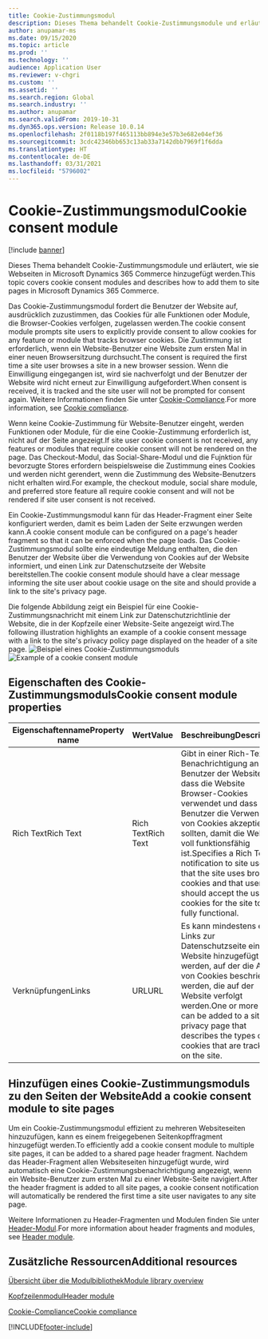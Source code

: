 ```yaml
---
title: Cookie-Zustimmungsmodul
description: Dieses Thema behandelt Cookie-Zustimmungsmodule und erläutert, wie sie Webseiten in Microsoft Dynamics 365 Commerce hinzugefügt werden.
author: anupamar-ms
ms.date: 09/15/2020
ms.topic: article
ms.prod: ''
ms.technology: ''
audience: Application User
ms.reviewer: v-chgri
ms.custom: ''
ms.assetid: ''
ms.search.region: Global
ms.search.industry: ''
ms.author: anupamar
ms.search.validFrom: 2019-10-31
ms.dyn365.ops.version: Release 10.0.14
ms.openlocfilehash: 2f0118b197f465113bb894e3e57b3e682e04ef36
ms.sourcegitcommit: 3cdc42346bb653c13ab33a7142dbb7969f1f6dda
ms.translationtype: HT
ms.contentlocale: de-DE
ms.lasthandoff: 03/31/2021
ms.locfileid: "5796002"
---
```

# <a name="cookie-consent-module"></a><span data-ttu-id="eeca7-103">Cookie-Zustimmungsmodul</span><span class="sxs-lookup"><span data-stu-id="eeca7-103">Cookie consent module</span></span>

[!include [banner](includes/banner.md)]

<span data-ttu-id="eeca7-104">Dieses Thema behandelt Cookie-Zustimmungsmodule und erläutert, wie sie Webseiten in Microsoft Dynamics 365 Commerce hinzugefügt werden.</span><span class="sxs-lookup"><span data-stu-id="eeca7-104">This topic covers cookie consent modules and describes how to add them to site pages in Microsoft Dynamics 365 Commerce.</span></span>

<span data-ttu-id="eeca7-105">Das Cookie-Zustimmungsmodul fordert die Benutzer der Website auf, ausdrücklich zuzustimmen, das Cookies für alle Funktionen oder Module, die Browser-Cookies verfolgen, zugelassen werden.</span><span class="sxs-lookup"><span data-stu-id="eeca7-105">The cookie consent module prompts site users to explicitly provide consent to allow cookies for any feature or module that tracks browser cookies.</span></span> <span data-ttu-id="eeca7-106">Die Zustimmung ist erforderlich, wenn ein Website-Benutzer eine Website zum ersten Mal in einer neuen Browsersitzung durchsucht.</span><span class="sxs-lookup"><span data-stu-id="eeca7-106">The consent is required the first time a site user browses a site in a new browser session.</span></span> <span data-ttu-id="eeca7-107">Wenn die Einwilligung eingegangen ist, wird sie nachverfolgt und der Benutzer der Website wird nicht erneut zur Einwilligung aufgefordert.</span><span class="sxs-lookup"><span data-stu-id="eeca7-107">When consent is received, it is tracked and the site user will not be prompted for consent again.</span></span> <span data-ttu-id="eeca7-108">Weitere Informationen finden Sie unter [Cookie-Compliance](cookie-compliance.md).</span><span class="sxs-lookup"><span data-stu-id="eeca7-108">For more information, see [Cookie compliance](cookie-compliance.md).</span></span>

<span data-ttu-id="eeca7-109">Wenn keine Cookie-Zustimmung für Website-Benutzer eingeht, werden Funktionen oder Module, für die eine Cookie-Zustimmung erforderlich ist, nicht auf der Seite angezeigt.</span><span class="sxs-lookup"><span data-stu-id="eeca7-109">If site user cookie consent is not received, any features or modules that require cookie consent will not be rendered on the page.</span></span> <span data-ttu-id="eeca7-110">Das Checkout-Modul, das Social-Share-Modul und die Fujnktion für bevorzugte Stores erfordern beispielsweise die Zustimmung eines Cookies und werden nicht gerendert, wenn die Zustimmung des Website-Benutzers nicht erhalten wird.</span><span class="sxs-lookup"><span data-stu-id="eeca7-110">For example, the checkout module, social share module, and preferred store feature all require cookie consent and will not be rendered if site user consent is not received.</span></span> 

<span data-ttu-id="eeca7-111">Ein Cookie-Zustimmungsmodul kann für das Header-Fragment einer Seite konfiguriert werden, damit es beim Laden der Seite erzwungen werden kann.</span><span class="sxs-lookup"><span data-stu-id="eeca7-111">A cookie consent module can be configured on a page's header fragment so that it can be enforced when the page loads.</span></span> <span data-ttu-id="eeca7-112">Das Cookie-Zustimmungsmodul sollte eine eindeutige Meldung enthalten, die den Benutzer der Website über die Verwendung von Cookies auf der Website informiert, und einen Link zur Datenschutzseite der Website bereitstellen.</span><span class="sxs-lookup"><span data-stu-id="eeca7-112">The cookie consent module should have a clear message informing the site user about cookie usage on the site and should provide a link to the site's privacy page.</span></span>

<span data-ttu-id="eeca7-113">Die folgende Abbildung zeigt ein Beispiel für eine Cookie-Zustimmungsnachricht mit einem Link zur Datenschutzrichtlinie der Website, die in der Kopfzeile einer Website-Seite angezeigt wird.</span><span class="sxs-lookup"><span data-stu-id="eeca7-113">The following illustration highlights an example of a cookie consent message with a link to the site's privacy policy page displayed on the header of a site page.</span></span>
<span data-ttu-id="eeca7-114">![Beispiel eines Cookie-Zustimmungsmoduls](./media/ecommerce-cookieconsent.png)</span><span class="sxs-lookup"><span data-stu-id="eeca7-114">![Example of a cookie consent module](./media/ecommerce-cookieconsent.png)</span></span>

## <a name="cookie-consent-module-properties"></a><span data-ttu-id="eeca7-115">Eigenschaften des Cookie-Zustimmungsmoduls</span><span class="sxs-lookup"><span data-stu-id="eeca7-115">Cookie consent module properties</span></span>

| <span data-ttu-id="eeca7-116">Eigenschaftenname</span><span class="sxs-lookup"><span data-stu-id="eeca7-116">Property name</span></span>             | <span data-ttu-id="eeca7-117">Wert</span><span class="sxs-lookup"><span data-stu-id="eeca7-117">Value</span></span>                 | <span data-ttu-id="eeca7-118">Beschreibung</span><span class="sxs-lookup"><span data-stu-id="eeca7-118">Description</span></span> |
|---------------------------|-----------------------|-------------|
| <span data-ttu-id="eeca7-119">Rich Text</span><span class="sxs-lookup"><span data-stu-id="eeca7-119">Rich Text</span></span>                  | <span data-ttu-id="eeca7-120">Rich Text</span><span class="sxs-lookup"><span data-stu-id="eeca7-120">Rich Text</span></span> | <span data-ttu-id="eeca7-121">Gibt in einer Rich-Text-Benachrichtigung an Benutzer der Website an, dass die Website Browser-Cookies verwendet und dass Benutzer die Verwendung von Cookies akzeptieren sollten, damit die Website voll funktionsfähig ist.</span><span class="sxs-lookup"><span data-stu-id="eeca7-121">Specifies a Rich Text notification to site users that the site uses browser cookies and that users should accept the use of cookies for the site to be fully functional.</span></span> |
| <span data-ttu-id="eeca7-122">Verknüpfungen</span><span class="sxs-lookup"><span data-stu-id="eeca7-122">Links</span></span> | <span data-ttu-id="eeca7-123">URL</span><span class="sxs-lookup"><span data-stu-id="eeca7-123">URL</span></span> | <span data-ttu-id="eeca7-124">Es kann mindestens ein Links zur Datenschutzseite einer Website hinzugefügt werden, auf der die Arten von Cookies beschrieben werden, die auf der Website verfolgt werden.</span><span class="sxs-lookup"><span data-stu-id="eeca7-124">One or more links can be added to a site's privacy page that describes the types of cookies that are tracked on the site.</span></span> |

## <a name="add-a-cookie-consent-module-to-site-pages"></a><span data-ttu-id="eeca7-125">Hinzufügen eines Cookie-Zustimmungsmoduls zu den Seiten der Website</span><span class="sxs-lookup"><span data-stu-id="eeca7-125">Add a cookie consent module to site pages</span></span>

<span data-ttu-id="eeca7-126">Um ein Cookie-Zustimmungsmodul effizient zu mehreren Websiteseiten hinzuzufügen, kann es einem freigegebenen Seitenkopffragment hinzugefügt werden.</span><span class="sxs-lookup"><span data-stu-id="eeca7-126">To efficiently add a cookie consent module to multiple site pages, it can be added to a shared page header fragment.</span></span> <span data-ttu-id="eeca7-127">Nachdem das Header-Fragment allen Websiteseiten hinzugefügt wurde, wird automatisch eine Cookie-Zustimmungsbenachrichtigung angezeigt, wenn ein Website-Benutzer zum ersten Mal zu einer Website-Seite navigiert.</span><span class="sxs-lookup"><span data-stu-id="eeca7-127">After the header fragment is added to all site pages, a cookie consent notification will automatically be rendered the first time a site user navigates to any site page.</span></span>

<span data-ttu-id="eeca7-128">Weitere Informationen zu Header-Fragmenten und Modulen finden Sie unter [Header-Modul](author-header-module.md).</span><span class="sxs-lookup"><span data-stu-id="eeca7-128">For more information about header fragments and modules, see [Header module](author-header-module.md).</span></span>

## <a name="additional-resources"></a><span data-ttu-id="eeca7-129">Zusätzliche Ressourcen</span><span class="sxs-lookup"><span data-stu-id="eeca7-129">Additional resources</span></span>

[<span data-ttu-id="eeca7-130">Übersicht über die Modulbibliothek</span><span class="sxs-lookup"><span data-stu-id="eeca7-130">Module library overview</span></span>](starter-kit-overview.md)

[<span data-ttu-id="eeca7-131">Kopfzeilenmodul</span><span class="sxs-lookup"><span data-stu-id="eeca7-131">Header module</span></span>](author-header-module.md) 

[<span data-ttu-id="eeca7-132">Cookie-Compliance</span><span class="sxs-lookup"><span data-stu-id="eeca7-132">Cookie compliance</span></span>](cookie-compliance.md)


[!INCLUDE[footer-include](../includes/footer-banner.md)]